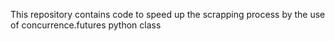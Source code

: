 

This repository contains code to speed up the scrapping process by the use of concurrence.futures python class

